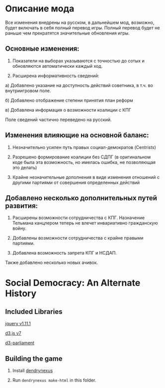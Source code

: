 # Описание мода

Все изменения внедрены на русском, в дальнейшем мод, возможно, будет включать в себя полный перевод игры. Полный перевод будет не раньше чем прекратятся значительные обновления игры.

## **Основные изменения:**

1. Показатели на выборах указываются с точностью до сотых и обновляются автоматически каждый ход.

2. Расширена информативность сведений: 

а) Добавлено указание на доступность действий советника, в т.ч. во внутриигровом поле.

б) Добавлено отображение степени принятия план реформ

в) Добавлена информация о возможности коалиции с КПГ

Поле сведений частично переведено на русский.

## **Изменения влияющие на основной баланс:**

1. Незначительно усилен путь правых социал-демократов (Centrists)

2. Разрешено формирование коалиции без СДПГ (в оригинальном коде была эта возможность, но имелась ошибка, не позволяющая это делать)

3. Крайне незначительные дополнения в виде изменения отношений с другими партиями от совершения определенных действий 

## Добавлено несколько дополнительных путей развития: 

1. Расширены возможности сотрудничества с КПГ. Назначение Тельмана канцлером теперь не влечет инвариативно гражданскую войну.

2. Добавлены возможности сотрудничества с крайне правыми партиями.

3. Добавлена возможность запрета КПГ и НСДАП.

Также добавлено несколько новых ачивок.


# Social Democracy: An Alternate History

## Included Libraries

[jquery v1.11.1](https://releases.jquery.com/)

[d3.js v7](https://d3js.org)

[d3-parliament](https://github.com/geoffreybr/d3-parliament)

## Building the game

1. Install [dendrynexus](https://github.com/aucchen/dendrynexus)

2. Run `dendrynexus make-html` in this folder.
